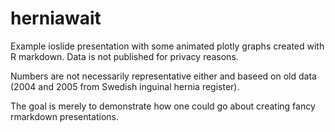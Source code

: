 # herniawait

Example ioslide presentation with some animated plotly graphs created with R markdown. Data is not published for privacy reasons. 

Numbers are not necessarily representative either and baseed on old data (2004 and 2005 from Swedish inguinal hernia register). 

The goal is merely to demonstrate how one could go about creating fancy rmarkdown presentations. 
